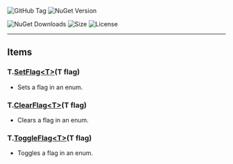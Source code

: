 ![GitHub Tag](https://img.shields.io/github/v/tag/TJC-Tools/TJC.EnumFlags) ![NuGet Version](https://img.shields.io/nuget/v/TJC.EnumFlags)

![NuGet Downloads](https://img.shields.io/nuget/dt/TJC.EnumFlags) ![Size](https://img.shields.io/github/repo-size/TJC-Tools/TJC.EnumFlags) ![License](https://img.shields.io/github/license/TJC-Tools/TJC.EnumFlags.svg)

---

## Items

### T.[SetFlag\<T\>](./TJC.EnumFlags/Extensions/SetFlag.cs)(T flag)
- Sets a flag in an enum.

### T.[ClearFlag\<T\>](./TJC.EnumFlags/Extensions/ClearFlag.cs)(T flag)
- Clears a flag in an enum.

### T.[ToggleFlag\<T\>](./TJC.EnumFlags/Extensions/ToggleFlag.cs)(T flag)
- Toggles a flag in an enum.
